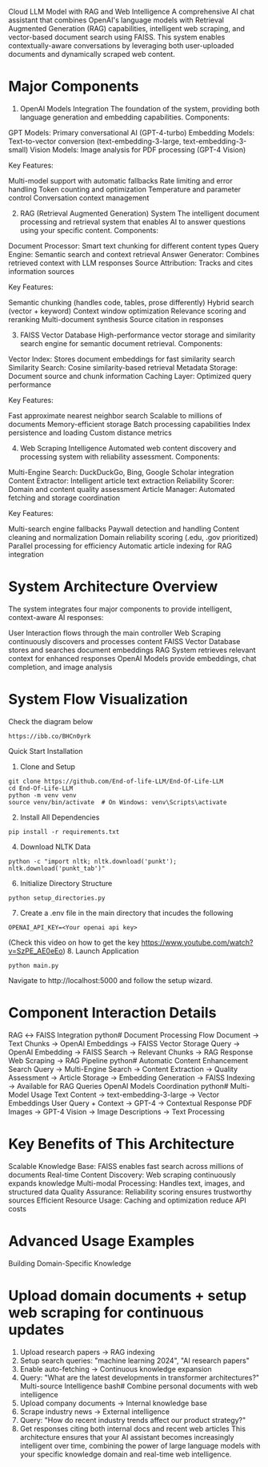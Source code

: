 Cloud LLM Model with RAG and Web Intelligence
A comprehensive AI chat assistant that combines OpenAI's language models with Retrieval Augmented Generation (RAG) capabilities, intelligent web scraping, and vector-based document search using FAISS. This system enables contextually-aware conversations by leveraging both user-uploaded documents and dynamically scraped web content.
# Major Components
1. OpenAI Models Integration
The foundation of the system, providing both language generation and embedding capabilities.
Components:

GPT Models: Primary conversational AI (GPT-4-turbo)
Embedding Models: Text-to-vector conversion (text-embedding-3-large, text-embedding-3-small)
Vision Models: Image analysis for PDF processing (GPT-4 Vision)

Key Features:

Multi-model support with automatic fallbacks
Rate limiting and error handling
Token counting and optimization
Temperature and parameter control
Conversation context management

2. RAG (Retrieval Augmented Generation) System
The intelligent document processing and retrieval system that enables AI to answer questions using your specific content.
Components:

Document Processor: Smart text chunking for different content types
Query Engine: Semantic search and context retrieval
Answer Generator: Combines retrieved context with LLM responses
Source Attribution: Tracks and cites information sources

Key Features:

Semantic chunking (handles code, tables, prose differently)
Hybrid search (vector + keyword)
Context window optimization
Relevance scoring and reranking
Multi-document synthesis
Source citation in responses

3. FAISS Vector Database
High-performance vector storage and similarity search engine for semantic document retrieval.
Components:

Vector Index: Stores document embeddings for fast similarity search
Similarity Search: Cosine similarity-based retrieval
Metadata Storage: Document source and chunk information
Caching Layer: Optimized query performance

Key Features:

Fast approximate nearest neighbor search
Scalable to millions of documents
Memory-efficient storage
Batch processing capabilities
Index persistence and loading
Custom distance metrics

4. Web Scraping Intelligence
Automated web content discovery and processing system with reliability assessment.
Components:

Multi-Engine Search: DuckDuckGo, Bing, Google Scholar integration
Content Extractor: Intelligent article text extraction
Reliability Scorer: Domain and content quality assessment
Article Manager: Automated fetching and storage coordination

Key Features:

Multi-search engine fallbacks
Paywall detection and handling
Content cleaning and normalization
Domain reliability scoring (.edu, .gov prioritized)
Parallel processing for efficiency
Automatic article indexing for RAG integration

# System Architecture Overview
The system integrates four major components to provide intelligent, context-aware AI responses:

User Interaction flows through the main controller
Web Scraping continuously discovers and processes content
FAISS Vector Database stores and searches document embeddings
RAG System retrieves relevant context for enhanced responses
OpenAI Models provide embeddings, chat completion, and image analysis


# System Flow Visualization 
Check the diagram below 
```
https://ibb.co/BHCn0yrk 
```
Quick Start Installation
1. Clone and Setup
```
git clone https://github.com/End-of-life-LLM/End-Of-Life-LLM
cd End-Of-Life-LLM
python -m venv venv
source venv/bin/activate  # On Windows: venv\Scripts\activate
```
2. Install All Dependencies
```
pip install -r requirements.txt
```
4. Download NLTK Data
```
python -c "import nltk; nltk.download('punkt'); nltk.download('punkt_tab')"
```
6. Initialize Directory Structure
```
python setup_directories.py
```
7. Create a .env file in the main directory that incudes the following
```
OPENAI_API_KEY=<Your openai api key>
```
(Check this video on how to get the key https://www.youtube.com/watch?v=SzPE_AE0eEo) 
8. Launch Application
```
python main.py
```
Navigate to http://localhost:5000 and follow the setup wizard.


# Component Interaction Details
RAG ↔ FAISS Integration
python# Document Processing Flow
Document → Text Chunks → OpenAI Embeddings → FAISS Vector Storage
Query → OpenAI Embedding → FAISS Search → Relevant Chunks → RAG Response
Web Scraping → RAG Pipeline
python# Automatic Content Enhancement
Search Query → Multi-Engine Search → Content Extraction → 
Quality Assessment → Article Storage → Embedding Generation → 
FAISS Indexing → Available for RAG Queries
OpenAI Models Coordination
python# Multi-Model Usage
Text Content → text-embedding-3-large → Vector Embeddings
User Query + Context → GPT-4 → Contextual Response
PDF Images → GPT-4 Vision → Image Descriptions → Text Processing


# Key Benefits of This Architecture

Scalable Knowledge Base: FAISS enables fast search across millions of documents
Real-time Content Discovery: Web scraping continuously expands knowledge
Multi-modal Processing: Handles text, images, and structured data
Quality Assurance: Reliability scoring ensures trustworthy sources
Efficient Resource Usage: Caching and optimization reduce API costs



# Advanced Usage Examples
Building Domain-Specific Knowledge
# Upload domain documents + setup web scraping for continuous updates
1. Upload research papers → RAG indexing
2. Setup search queries: "machine learning 2024", "AI research papers"
3. Enable auto-fetching → Continuous knowledge expansion
4. Query: "What are the latest developments in transformer architectures?"
Multi-source Intelligence
bash# Combine personal documents with web intelligence
1. Upload company documents → Internal knowledge base
2. Scrape industry news → External intelligence
3. Query: "How do recent industry trends affect our product strategy?"
4. Get responses citing both internal docs and recent web articles
This architecture ensures that your AI assistant becomes increasingly intelligent over time, combining the power of large language models with your specific knowledge domain and real-time web intelligence.
